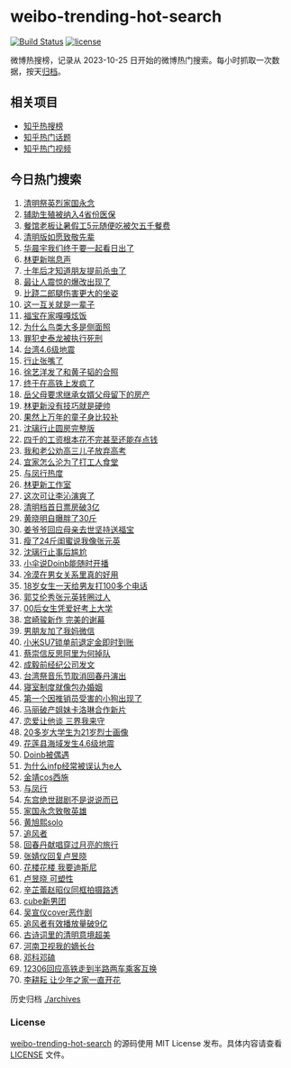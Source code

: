 # weibo-trending-hot-search

[![Build Status](https://github.com/justjavac/weibo-trending-hot-search/workflows/ci/badge.svg?branch=master)](https://github.com/justjavac/weibo-trending-hot-search/actions)
[![license](https://img.shields.io/github/license/justjavac/weibo-trending-hot-search)](https://github.com/justjavac/weibo-trending-hot-search/blob/master/LICENSE)

微博热搜榜，记录从 2023-10-25 日开始的微博热门搜索。每小时抓取一次数据，按天[归档](./archives)。

## 相关项目

- [知乎热搜榜](https://github.com/justjavac/zhihu-trending-top-search)
- [知乎热门话题](https://github.com/justjavac/zhihu-trending-hot-questions)
- [知乎热门视频](https://github.com/justjavac/zhihu-trending-hot-video)

## 今日热门搜索

<!-- BEGIN -->
<!-- 最后更新时间 Fri Apr 05 2024 06:16:49 GMT+0800 (China Standard Time) -->

1. [清明祭英烈家国永念](https://s.weibo.com//weibo?q=%23%E6%B8%85%E6%98%8E%E7%A5%AD%E8%8B%B1%E7%83%88%E5%AE%B6%E5%9B%BD%E6%B0%B8%E5%BF%B5%23&Refer=new_time)
1. [辅助生殖被纳入4省份医保](https://s.weibo.com//weibo?q=%23%E8%BE%85%E5%8A%A9%E7%94%9F%E6%AE%96%E8%A2%AB%E7%BA%B3%E5%85%A54%E7%9C%81%E4%BB%BD%E5%8C%BB%E4%BF%9D%23&t=31&band_rank=21&Refer=top)
1. [餐馆老板让暑假工5元随便吃被欠五千餐费](https://s.weibo.com//weibo?q=%23%E9%A4%90%E9%A6%86%E8%80%81%E6%9D%BF%E8%AE%A9%E6%9A%91%E5%81%87%E5%B7%A55%E5%85%83%E9%9A%8F%E4%BE%BF%E5%90%83%E8%A2%AB%E6%AC%A0%E4%BA%94%E5%8D%83%E9%A4%90%E8%B4%B9%23&t=31&band_rank=7&Refer=top)
1. [清明版如愿致敬先辈](https://s.weibo.com//weibo?q=%23%E6%B8%85%E6%98%8E%E7%89%88%E5%A6%82%E6%84%BF%E8%87%B4%E6%95%AC%E5%85%88%E8%BE%88%23&t=31&band_rank=3&Refer=top)
1. [华晨宇我们终于要一起看日出了](https://s.weibo.com//weibo?q=%23%E5%8D%8E%E6%99%A8%E5%AE%87%E6%88%91%E4%BB%AC%E7%BB%88%E4%BA%8E%E8%A6%81%E4%B8%80%E8%B5%B7%E7%9C%8B%E6%97%A5%E5%87%BA%E4%BA%86%23&t=31&band_rank=5&Refer=top)
1. [林更新喘息声](https://s.weibo.com//weibo?q=%23%E6%9E%97%E6%9B%B4%E6%96%B0%E5%96%98%E6%81%AF%E5%A3%B0%23&t=31&band_rank=18&Refer=top)
1. [十年后才知道朋友提前杀虫了](https://s.weibo.com//weibo?q=%E5%8D%81%E5%B9%B4%E5%90%8E%E6%89%8D%E7%9F%A5%E9%81%93%E6%9C%8B%E5%8F%8B%E6%8F%90%E5%89%8D%E6%9D%80%E8%99%AB%E4%BA%86&t=31&band_rank=27&Refer=top)
1. [最让人震惊的爆改出现了](https://s.weibo.com//weibo?q=%23%E6%9C%80%E8%AE%A9%E4%BA%BA%E9%9C%87%E6%83%8A%E7%9A%84%E7%88%86%E6%94%B9%E5%87%BA%E7%8E%B0%E4%BA%86%23&t=31&band_rank=8&Refer=top)
1. [比跷二郎腿伤害更大的坐姿](https://s.weibo.com//weibo?q=%23%E6%AF%94%E8%B7%B7%E4%BA%8C%E9%83%8E%E8%85%BF%E4%BC%A4%E5%AE%B3%E6%9B%B4%E5%A4%A7%E7%9A%84%E5%9D%90%E5%A7%BF%23&t=31&band_rank=8&Refer=top)
1. [这一互关就是一辈子](https://s.weibo.com//weibo?q=%E8%BF%99%E4%B8%80%E4%BA%92%E5%85%B3%E5%B0%B1%E6%98%AF%E4%B8%80%E8%BE%88%E5%AD%90&t=31&band_rank=1&Refer=top)
1. [福宝在家嘎嘎炫饭](https://s.weibo.com//weibo?q=%23%E7%A6%8F%E5%AE%9D%E5%9C%A8%E5%AE%B6%E5%98%8E%E5%98%8E%E7%82%AB%E9%A5%AD%23&t=31&band_rank=10&Refer=top)
1. [为什么鸟类大多是侧面照](https://s.weibo.com//weibo?q=%23%E4%B8%BA%E4%BB%80%E4%B9%88%E9%B8%9F%E7%B1%BB%E5%A4%A7%E5%A4%9A%E6%98%AF%E4%BE%A7%E9%9D%A2%E7%85%A7%23&t=31&band_rank=34&Refer=top)
1. [罪犯史泰龙被执行死刑](https://s.weibo.com//weibo?q=%23%E7%BD%AA%E7%8A%AF%E5%8F%B2%E6%B3%B0%E9%BE%99%E8%A2%AB%E6%89%A7%E8%A1%8C%E6%AD%BB%E5%88%91%23&t=31&band_rank=25&Refer=top)
1. [台湾4.6级地震](https://s.weibo.com//weibo?q=%E5%8F%B0%E6%B9%BE4.6%E7%BA%A7%E5%9C%B0%E9%9C%87&t=31&band_rank=13&Refer=top)
1. [行止张嘴了](https://s.weibo.com//weibo?q=%E8%A1%8C%E6%AD%A2%E5%BC%A0%E5%98%B4%E4%BA%86&t=31&band_rank=12&Refer=top)
1. [徐艺洋发了和黄子韬的合照](https://s.weibo.com//weibo?q=%23%E5%BE%90%E8%89%BA%E6%B4%8B%E5%8F%91%E4%BA%86%E5%92%8C%E9%BB%84%E5%AD%90%E9%9F%AC%E7%9A%84%E5%90%88%E7%85%A7%23&t=31&band_rank=2&Refer=top)
1. [终于在高铁上发疯了](https://s.weibo.com//weibo?q=%23%E7%BB%88%E4%BA%8E%E5%9C%A8%E9%AB%98%E9%93%81%E4%B8%8A%E5%8F%91%E7%96%AF%E4%BA%86%23&t=31&band_rank=5&Refer=top)
1. [岳父母要求继承女婿父母留下的房产](https://s.weibo.com//weibo?q=%23%E5%B2%B3%E7%88%B6%E6%AF%8D%E8%A6%81%E6%B1%82%E7%BB%A7%E6%89%BF%E5%A5%B3%E5%A9%BF%E7%88%B6%E6%AF%8D%E7%95%99%E4%B8%8B%E7%9A%84%E6%88%BF%E4%BA%A7%23&t=31&band_rank=15&Refer=top)
1. [林更新没有技巧就是硬帅](https://s.weibo.com//weibo?q=%23%E6%9E%97%E6%9B%B4%E6%96%B0%E6%B2%A1%E6%9C%89%E6%8A%80%E5%B7%A7%E5%B0%B1%E6%98%AF%E7%A1%AC%E5%B8%85%23&t=31&band_rank=25&Refer=top)
1. [果然上万年的童子身比较补](https://s.weibo.com//weibo?q=%E6%9E%9C%E7%84%B6%E4%B8%8A%E4%B8%87%E5%B9%B4%E7%9A%84%E7%AB%A5%E5%AD%90%E8%BA%AB%E6%AF%94%E8%BE%83%E8%A1%A5&t=31&band_rank=23&Refer=top)
1. [沈璃行止圆房完整版](https://s.weibo.com//weibo?q=%23%E6%B2%88%E7%92%83%E8%A1%8C%E6%AD%A2%E5%9C%86%E6%88%BF%E5%AE%8C%E6%95%B4%E7%89%88%23&t=31&band_rank=11&Refer=top)
1. [四千的工资根本花不完甚至还能存点钱](https://s.weibo.com//weibo?q=%23%E5%9B%9B%E5%8D%83%E7%9A%84%E5%B7%A5%E8%B5%84%E6%A0%B9%E6%9C%AC%E8%8A%B1%E4%B8%8D%E5%AE%8C%E7%94%9A%E8%87%B3%E8%BF%98%E8%83%BD%E5%AD%98%E7%82%B9%E9%92%B1%23&t=31&band_rank=22&Refer=top)
1. [我和老公劝高三儿子放弃高考](https://s.weibo.com//weibo?q=%23%E6%88%91%E5%92%8C%E8%80%81%E5%85%AC%E5%8A%9D%E9%AB%98%E4%B8%89%E5%84%BF%E5%AD%90%E6%94%BE%E5%BC%83%E9%AB%98%E8%80%83%23&t=31&band_rank=29&Refer=top)
1. [宜家怎么沦为了打工人食堂](https://s.weibo.com//weibo?q=%23%E5%AE%9C%E5%AE%B6%E6%80%8E%E4%B9%88%E6%B2%A6%E4%B8%BA%E4%BA%86%E6%89%93%E5%B7%A5%E4%BA%BA%E9%A3%9F%E5%A0%82%23&t=31&band_rank=42&Refer=top)
1. [与凤行热度](https://s.weibo.com//weibo?q=%E4%B8%8E%E5%87%A4%E8%A1%8C%E7%83%AD%E5%BA%A6&t=31&band_rank=16&Refer=top)
1. [林更新工作室](https://s.weibo.com//weibo?q=%E6%9E%97%E6%9B%B4%E6%96%B0%E5%B7%A5%E4%BD%9C%E5%AE%A4&t=31&band_rank=9&Refer=top)
1. [这次可让李沁演爽了](https://s.weibo.com//weibo?q=%E8%BF%99%E6%AC%A1%E5%8F%AF%E8%AE%A9%E6%9D%8E%E6%B2%81%E6%BC%94%E7%88%BD%E4%BA%86&t=31&band_rank=19&Refer=top)
1. [清明档首日票房破3亿](https://s.weibo.com//weibo?q=%23%E6%B8%85%E6%98%8E%E6%A1%A3%E9%A6%96%E6%97%A5%E7%A5%A8%E6%88%BF%E7%A0%B43%E4%BA%BF%23&t=31&band_rank=27&Refer=top)
1. [黄晓明自曝胖了30斤](https://s.weibo.com//weibo?q=%23%E9%BB%84%E6%99%93%E6%98%8E%E8%87%AA%E6%9B%9D%E8%83%96%E4%BA%8630%E6%96%A4%23&t=31&band_rank=44&Refer=top)
1. [姜爷爷回应母亲去世坚持送福宝](https://s.weibo.com//weibo?q=%23%E5%A7%9C%E7%88%B7%E7%88%B7%E5%9B%9E%E5%BA%94%E6%AF%8D%E4%BA%B2%E5%8E%BB%E4%B8%96%E5%9D%9A%E6%8C%81%E9%80%81%E7%A6%8F%E5%AE%9D%23&t=31&band_rank=35&Refer=top)
1. [瘦了24斤闺蜜说我像张元英](https://s.weibo.com//weibo?q=%23%E7%98%A6%E4%BA%8624%E6%96%A4%E9%97%BA%E8%9C%9C%E8%AF%B4%E6%88%91%E5%83%8F%E5%BC%A0%E5%85%83%E8%8B%B1%23&t=31&band_rank=24&Refer=top)
1. [沈璃行止事后尴尬](https://s.weibo.com//weibo?q=%23%E6%B2%88%E7%92%83%E8%A1%8C%E6%AD%A2%E4%BA%8B%E5%90%8E%E5%B0%B4%E5%B0%AC%23&t=31&band_rank=37&Refer=top)
1. [小伞说Doinb能随时开播](https://s.weibo.com//weibo?q=%23%E5%B0%8F%E4%BC%9E%E8%AF%B4Doinb%E8%83%BD%E9%9A%8F%E6%97%B6%E5%BC%80%E6%92%AD%23&t=31&band_rank=14&Refer=top)
1. [冷漠在男女关系里真的好用](https://s.weibo.com//weibo?q=%23%E5%86%B7%E6%BC%A0%E5%9C%A8%E7%94%B7%E5%A5%B3%E5%85%B3%E7%B3%BB%E9%87%8C%E7%9C%9F%E7%9A%84%E5%A5%BD%E7%94%A8%23&t=31&band_rank=34&Refer=top)
1. [18岁女生一天给男友打100多个电话](https://s.weibo.com//weibo?q=%2318%E5%B2%81%E5%A5%B3%E7%94%9F%E4%B8%80%E5%A4%A9%E7%BB%99%E7%94%B7%E5%8F%8B%E6%89%93100%E5%A4%9A%E4%B8%AA%E7%94%B5%E8%AF%9D%23&t=31&band_rank=4&Refer=top)
1. [郭艾伦秀张元英转圈过人](https://s.weibo.com//weibo?q=%23%E9%83%AD%E8%89%BE%E4%BC%A6%E7%A7%80%E5%BC%A0%E5%85%83%E8%8B%B1%E8%BD%AC%E5%9C%88%E8%BF%87%E4%BA%BA%23&t=31&band_rank=30&Refer=top)
1. [00后女生凭爱好考上大学](https://s.weibo.com//weibo?q=%2300%E5%90%8E%E5%A5%B3%E7%94%9F%E5%87%AD%E7%88%B1%E5%A5%BD%E8%80%83%E4%B8%8A%E5%A4%A7%E5%AD%A6%23&t=31&band_rank=50&Refer=top)
1. [宫崎骏新作 完美的谢幕](https://s.weibo.com//weibo?q=%E5%AE%AB%E5%B4%8E%E9%AA%8F%E6%96%B0%E4%BD%9C%20%E5%AE%8C%E7%BE%8E%E7%9A%84%E8%B0%A2%E5%B9%95&t=31&band_rank=22&Refer=top)
1. [男朋友加了我妈微信](https://s.weibo.com//weibo?q=%23%E7%94%B7%E6%9C%8B%E5%8F%8B%E5%8A%A0%E4%BA%86%E6%88%91%E5%A6%88%E5%BE%AE%E4%BF%A1%23&t=31&band_rank=47&Refer=top)
1. [小米SU7锁单前退定金即时到账](https://s.weibo.com//weibo?q=%23%E5%B0%8F%E7%B1%B3SU7%E9%94%81%E5%8D%95%E5%89%8D%E9%80%80%E5%AE%9A%E9%87%91%E5%8D%B3%E6%97%B6%E5%88%B0%E8%B4%A6%23&t=31&band_rank=26&Refer=top)
1. [蔡崇信反思阿里为何掉队](https://s.weibo.com//weibo?q=%23%E8%94%A1%E5%B4%87%E4%BF%A1%E5%8F%8D%E6%80%9D%E9%98%BF%E9%87%8C%E4%B8%BA%E4%BD%95%E6%8E%89%E9%98%9F%23&t=31&band_rank=40&Refer=top)
1. [成毅前经纪公司发文](https://s.weibo.com//weibo?q=%23%E6%88%90%E6%AF%85%E5%89%8D%E7%BB%8F%E7%BA%AA%E5%85%AC%E5%8F%B8%E5%8F%91%E6%96%87%23&t=31&band_rank=36&Refer=top)
1. [台湾祭音乐节取消回春丹演出](https://s.weibo.com//weibo?q=%23%E5%8F%B0%E6%B9%BE%E7%A5%AD%E9%9F%B3%E4%B9%90%E8%8A%82%E5%8F%96%E6%B6%88%E5%9B%9E%E6%98%A5%E4%B8%B9%E6%BC%94%E5%87%BA%23&t=31&band_rank=31&Refer=top)
1. [寝室制度就像包办婚姻](https://s.weibo.com//weibo?q=%23%E5%AF%9D%E5%AE%A4%E5%88%B6%E5%BA%A6%E5%B0%B1%E5%83%8F%E5%8C%85%E5%8A%9E%E5%A9%9A%E5%A7%BB%23&t=31&band_rank=43&Refer=top)
1. [第一个因推销员受害的小狗出现了](https://s.weibo.com//weibo?q=%E7%AC%AC%E4%B8%80%E4%B8%AA%E5%9B%A0%E6%8E%A8%E9%94%80%E5%91%98%E5%8F%97%E5%AE%B3%E7%9A%84%E5%B0%8F%E7%8B%97%E5%87%BA%E7%8E%B0%E4%BA%86&t=31&band_rank=47&Refer=top)
1. [马丽破产姐妹卡洛琳合作新片](https://s.weibo.com//weibo?q=%23%E9%A9%AC%E4%B8%BD%E7%A0%B4%E4%BA%A7%E5%A7%90%E5%A6%B9%E5%8D%A1%E6%B4%9B%E7%90%B3%E5%90%88%E4%BD%9C%E6%96%B0%E7%89%87%23&t=31&band_rank=17&Refer=top)
1. [恋爱让他谈 三界我来守](https://s.weibo.com//weibo?q=%E6%81%8B%E7%88%B1%E8%AE%A9%E4%BB%96%E8%B0%88%20%E4%B8%89%E7%95%8C%E6%88%91%E6%9D%A5%E5%AE%88&t=31&band_rank=26&Refer=top)
1. [20多岁大学生为21岁烈士画像](https://s.weibo.com//weibo?q=%2320%E5%A4%9A%E5%B2%81%E5%A4%A7%E5%AD%A6%E7%94%9F%E4%B8%BA21%E5%B2%81%E7%83%88%E5%A3%AB%E7%94%BB%E5%83%8F%23&t=31&band_rank=40&Refer=top)
1. [花莲县海域发生4.6级地震](https://s.weibo.com//weibo?q=%23%E8%8A%B1%E8%8E%B2%E5%8E%BF%E6%B5%B7%E5%9F%9F%E5%8F%91%E7%94%9F4.6%E7%BA%A7%E5%9C%B0%E9%9C%87%23&t=31&band_rank=30&Refer=top)
1. [Doinb被偶遇](https://s.weibo.com//weibo?q=%23Doinb%E8%A2%AB%E5%81%B6%E9%81%87%23&t=31&band_rank=40&Refer=top)
1. [为什么infp经常被误认为e人](https://s.weibo.com//weibo?q=%23%E4%B8%BA%E4%BB%80%E4%B9%88infp%E7%BB%8F%E5%B8%B8%E8%A2%AB%E8%AF%AF%E8%AE%A4%E4%B8%BAe%E4%BA%BA%23&t=31&band_rank=39&Refer=top)
1. [金靖cos西施](https://s.weibo.com//weibo?q=%23%E9%87%91%E9%9D%96cos%E8%A5%BF%E6%96%BD%23&t=31&band_rank=45&Refer=top)
1. [与凤行](https://s.weibo.com//weibo?q=%E4%B8%8E%E5%87%A4%E8%A1%8C&t=31&band_rank=49&Refer=top)
1. [东宫绝世甜剧不是说说而已](https://s.weibo.com//weibo?q=%E4%B8%9C%E5%AE%AB%E7%BB%9D%E4%B8%96%E7%94%9C%E5%89%A7%E4%B8%8D%E6%98%AF%E8%AF%B4%E8%AF%B4%E8%80%8C%E5%B7%B2&t=31&band_rank=6&Refer=top)
1. [家国永念致敬英雄](https://s.weibo.com//weibo?q=%23%E5%AE%B6%E5%9B%BD%E6%B0%B8%E5%BF%B5%E8%87%B4%E6%95%AC%E8%8B%B1%E9%9B%84%23&Refer=new_time)
1. [黄旭熙solo](https://s.weibo.com//weibo?q=%E9%BB%84%E6%97%AD%E7%86%99solo&t=31&band_rank=29&Refer=top)
1. [追风者](https://s.weibo.com//weibo?q=%E8%BF%BD%E9%A3%8E%E8%80%85&t=31&band_rank=48&Refer=top)
1. [回春丹献唱穿过月亮的旅行](https://s.weibo.com//weibo?q=%23%E5%9B%9E%E6%98%A5%E4%B8%B9%E7%8C%AE%E5%94%B1%E7%A9%BF%E8%BF%87%E6%9C%88%E4%BA%AE%E7%9A%84%E6%97%85%E8%A1%8C%23&t=31&band_rank=34&Refer=top)
1. [张婧仪回复卢昱晓](https://s.weibo.com//weibo?q=%23%E5%BC%A0%E5%A9%A7%E4%BB%AA%E5%9B%9E%E5%A4%8D%E5%8D%A2%E6%98%B1%E6%99%93%23&t=31&band_rank=38&Refer=top)
1. [花楼花楼 我要迪斯尼](https://s.weibo.com//weibo?q=%E8%8A%B1%E6%A5%BC%E8%8A%B1%E6%A5%BC%20%E6%88%91%E8%A6%81%E8%BF%AA%E6%96%AF%E5%B0%BC&t=31&band_rank=20&Refer=top)
1. [卢昱晓 可塑性](https://s.weibo.com//weibo?q=%E5%8D%A2%E6%98%B1%E6%99%93%20%E5%8F%AF%E5%A1%91%E6%80%A7&t=31&band_rank=33&Refer=top)
1. [辛芷蕾赵昭仪同框拍摄路透](https://s.weibo.com//weibo?q=%23%E8%BE%9B%E8%8A%B7%E8%95%BE%E8%B5%B5%E6%98%AD%E4%BB%AA%E5%90%8C%E6%A1%86%E6%8B%8D%E6%91%84%E8%B7%AF%E9%80%8F%23&t=31&band_rank=28&Refer=top)
1. [cube新男团](https://s.weibo.com//weibo?q=cube%E6%96%B0%E7%94%B7%E5%9B%A2&t=31&band_rank=32&Refer=top)
1. [吴宣仪cover恶作剧](https://s.weibo.com//weibo?q=%23%E5%90%B4%E5%AE%A3%E4%BB%AAcover%E6%81%B6%E4%BD%9C%E5%89%A7%23&t=31&band_rank=38&Refer=top)
1. [追风者有效播放量破9亿](https://s.weibo.com//weibo?q=%23%E8%BF%BD%E9%A3%8E%E8%80%85%E6%9C%89%E6%95%88%E6%92%AD%E6%94%BE%E9%87%8F%E7%A0%B49%E4%BA%BF%23&t=31&band_rank=48&Refer=top)
1. [古诗词里的清明意境超美](https://s.weibo.com//weibo?q=%23%E5%8F%A4%E8%AF%97%E8%AF%8D%E9%87%8C%E7%9A%84%E6%B8%85%E6%98%8E%E6%84%8F%E5%A2%83%E8%B6%85%E7%BE%8E%23&t=31&band_rank=3&Refer=top)
1. [河南卫视我的嫡长台](https://s.weibo.com//weibo?q=%E6%B2%B3%E5%8D%97%E5%8D%AB%E8%A7%86%E6%88%91%E7%9A%84%E5%AB%A1%E9%95%BF%E5%8F%B0&t=31&band_rank=41&Refer=top)
1. [邓科邓磕](https://s.weibo.com//weibo?q=%23%E9%82%93%E7%A7%91%E9%82%93%E7%A3%95%23&t=31&band_rank=43&Refer=top)
1. [12306回应高铁走到半路两车乘客互换](https://s.weibo.com//weibo?q=%2312306%E5%9B%9E%E5%BA%94%E9%AB%98%E9%93%81%E8%B5%B0%E5%88%B0%E5%8D%8A%E8%B7%AF%E4%B8%A4%E8%BD%A6%E4%B9%98%E5%AE%A2%E4%BA%92%E6%8D%A2%23&t=31&band_rank=46&Refer=top)
1. [李耕耘 让少年之家一直开花](https://s.weibo.com//weibo?q=%E6%9D%8E%E8%80%95%E8%80%98%20%E8%AE%A9%E5%B0%91%E5%B9%B4%E4%B9%8B%E5%AE%B6%E4%B8%80%E7%9B%B4%E5%BC%80%E8%8A%B1&t=31&band_rank=49&Refer=top)

<!-- END -->

历史归档 [./archives](./archives)

### License

[weibo-trending-hot-search](https://github.com/justjavac/weibo-trending-hot-search) 的源码使用 MIT License
发布。具体内容请查看 [LICENSE](./LICENSE) 文件。

